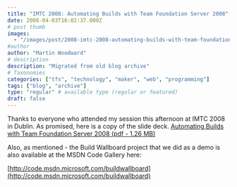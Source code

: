 ```yaml
---
title: "IMTC 2008: Automating Builds with Team Foundation Server 2008"
date: 2008-04-03T16:02:37.000Z
# post thumb
images:
  - "/images/post/2008-imtc-2008-automating-builds-with-team-foundation-server-2008.jpg"
#author
author: "Martin Woodward"
# description
description: "Migrated from old blog archive"
# Taxonomies
categories: ["tfs", "technology", "maker", "web", "programming"]
tags: ["blog", "archive"]
type: "regular" # available type (regular or featured)
draft: false
---
```


Thanks to everyone who attended my session this afternoon at IMTC 2008 in Dublin. As promised, here is a copy of the slide deck. [Automating Builds with Team Foundation Server 2008 (pdf - 1.26 MB)](http://www.woodwardweb.com/talks/imtc2008.pdf)

Also, as mentioned - the Build Wallboard project that we did as a demo is also available at the MSDN Code Gallery here:

[http://code.msdn.microsoft.com/buildwallboard](http://code.msdn.microsoft.com/buildwallboard)
